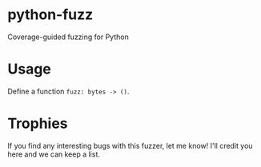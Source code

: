 # python-fuzz
Coverage-guided fuzzing for Python

# Usage

Define a function `fuzz: bytes -> ()`.

# Trophies

If you find any interesting bugs with this fuzzer, let me know!
I'll credit you here and we can keep a list.
